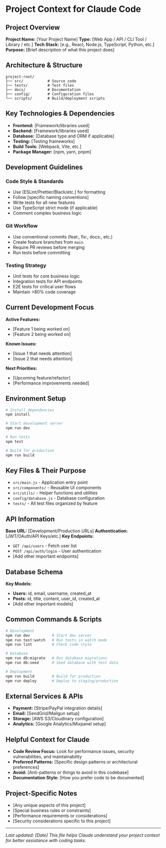 # Project Context for Claude Code

## Project Overview
**Project Name:** [Your Project Name]
**Type:** [Web App / API / CLI Tool / Library / etc.]
**Tech Stack:** [e.g., React, Node.js, TypeScript, Python, etc.]
**Purpose:** [Brief description of what this project does]

## Architecture & Structure
```
project-root/
├── src/           # Source code
├── tests/         # Test files
├── docs/          # Documentation
├── config/        # Configuration files
└── scripts/       # Build/deployment scripts
```

## Key Technologies & Dependencies
- **Frontend:** [Framework/libraries used]
- **Backend:** [Framework/libraries used]
- **Database:** [Database type and ORM if applicable]
- **Testing:** [Testing frameworks]
- **Build Tools:** [Webpack, Vite, etc.]
- **Package Manager:** [npm, yarn, pnpm]

## Development Guidelines

### Code Style & Standards
- Use [ESLint/Prettier/Black/etc.] for formatting
- Follow [specific naming conventions]
- Write tests for all new features
- Use TypeScript strict mode (if applicable)
- Comment complex business logic

### Git Workflow
- Use conventional commits (feat:, fix:, docs:, etc.)
- Create feature branches from `main`
- Require PR reviews before merging
- Run tests before committing

### Testing Strategy
- Unit tests for core business logic
- Integration tests for API endpoints
- E2E tests for critical user flows
- Maintain >80% code coverage

## Current Development Focus
**Active Features:**
- [Feature 1 being worked on]
- [Feature 2 being worked on]

**Known Issues:**
- [Issue 1 that needs attention]
- [Issue 2 that needs attention]

**Next Priorities:**
- [Upcoming feature/refactor]
- [Performance improvements needed]

## Environment Setup
```bash
# Install dependencies
npm install

# Start development server
npm run dev

# Run tests
npm test

# Build for production
npm run build
```

## Key Files & Their Purpose
- `src/main.js` - Application entry point
- `src/components/` - Reusable UI components
- `src/utils/` - Helper functions and utilities
- `config/database.js` - Database configuration
- `tests/` - All test files organized by feature

## API Information
**Base URL:** [Development/Production URLs]
**Authentication:** [JWT/OAuth/API Keys/etc.]
**Key Endpoints:**
- `GET /api/users` - Fetch user list
- `POST /api/auth/login` - User authentication
- [Add other important endpoints]

## Database Schema
**Key Models:**
- **Users:** id, email, username, created_at
- **Posts:** id, title, content, user_id, created_at
- [Add other important models]

## Common Commands & Scripts
```bash
# Development
npm run dev          # Start dev server
npm run test:watch   # Run tests in watch mode
npm run lint         # Check code style

# Database
npm run db:migrate   # Run database migrations
npm run db:seed      # Seed database with test data

# Deployment
npm run build        # Build for production
npm run deploy       # Deploy to staging/production
```

## External Services & APIs
- **Payment:** [Stripe/PayPal integration details]
- **Email:** [SendGrid/Mailgun setup]
- **Storage:** [AWS S3/Cloudinary configuration]
- **Analytics:** [Google Analytics/Mixpanel setup]

## Helpful Context for Claude
- **Code Review Focus:** Look for performance issues, security vulnerabilities, and maintainability
- **Preferred Patterns:** [Specific design patterns or architectural preferences]
- **Avoid:** [Anti-patterns or things to avoid in this codebase]
- **Documentation Style:** [How you prefer code to be documented]

## Project-Specific Notes
- [Any unique aspects of this project]
- [Special business rules or constraints]
- [Performance requirements or considerations]
- [Security considerations specific to this project]

---
*Last updated: [Date]*
*This file helps Claude understand your project context for better assistance with coding tasks.*